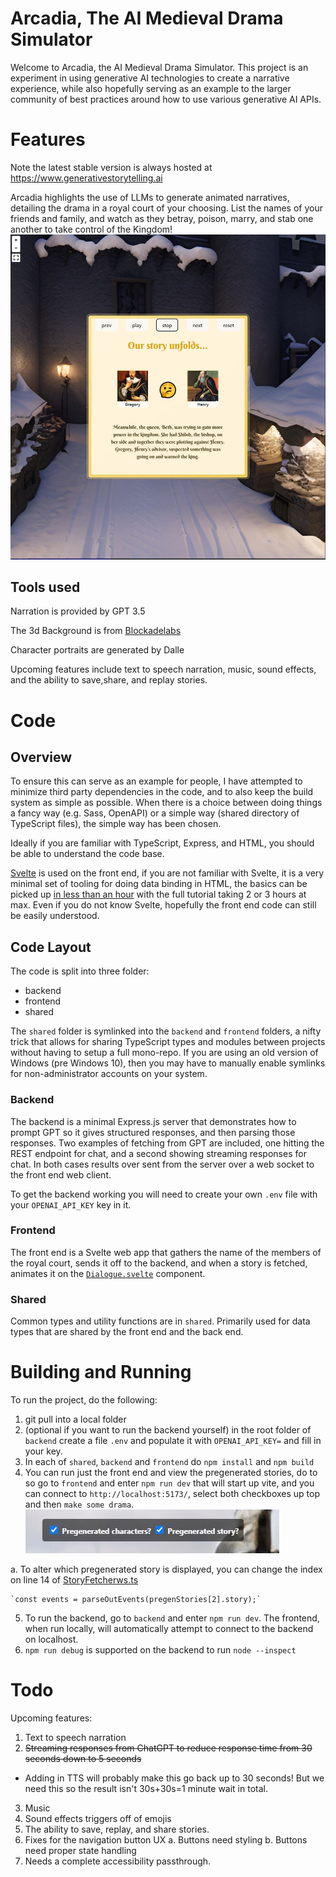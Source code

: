 # Arcadia, The AI Medieval Drama Simulator

Welcome to Arcadia, the AI Medieval Drama Simulator. This project is an experiment in using generative AI technologies to create a narrative experience, while also hopefully serving as an example to the larger community of best practices around how to use various generative AI APIs.

# Features
Note the latest stable version is always hosted at https://www.generativestorytelling.ai

Arcadia highlights the use of LLMs to generate animated narratives, detailing the drama in a royal court of your choosing. List the names of your friends and family, and watch as they betray, poison, marry, and stab one another to take control of the Kingdom!
![Screenshot of generativestorytelling.ai showing an advisor warning a king that his wife plans to overthrow him](https://raw.githubusercontent.com/devlinb/arcadia/main/assets/screenshot.JPG)


## Tools used
Narration is provided by GPT 3.5

The 3d Background is from [Blockadelabs](https://skybox.blockadelabs.com/)

Character portraits are generated by Dalle

Upcoming features include text to speech narration, music, sound effects, and the ability to save,share, and replay stories.

# Code

## Overview

To ensure this can serve as an example for people, I have attempted to minimize third party dependencies in the code, and to also keep the build system as simple as possible. When there is a choice between doing things a fancy way (e.g. Sass, OpenAPI) or a simple way (shared directory of TypeScript files), the simple way has been chosen.

Ideally if you are familiar with TypeScript, Express, and HTML, you should be able to understand the code base.

[Svelte](https://svelte.dev/) is used on the front end, if you are not familiar with Svelte, it is a very minimal set of tooling for doing data binding in HTML, the basics can be picked up [in less than an hour](https://svelte.dev/tutorial/basics) with the full tutorial taking 2 or 3 hours at max. Even if you do not know Svelte, hopefully the front end code can still be easily understood.

## Code Layout
The code is split into three folder:
* backend
* frontend
* shared

The `shared` folder is symlinked into the `backend` and `frontend` folders, a nifty trick that allows for sharing TypeScript types and modules between projects without having to setup a full mono-repo. If you are using an old version of Windows (pre Windows 10), then you may have to manually enable symlinks for non-administrator accounts on your system.

### Backend
The backend is a minimal Express.js server that demonstrates how to prompt GPT so it gives structured responses, and then parsing those responses. Two examples of fetching from GPT are included, one hitting the REST endpoint for chat, and a second showing streaming responses for chat. In both cases results over sent from the server over a web socket to the front end web client.

To get the backend working you will need to create your own `.env` file with your `OPENAI_API_KEY` key in it.

### Frontend
The front end is a Svelte web app that gathers the name of the members of the royal court, sends it off to the backend, and when a story is fetched, animates it on the [`Dialogue.svelte`](/frontend/src/lib/Dialogue.svelte) component.

### Shared

Common types and utility functions are in `shared`. Primarily used for data types that are shared by the front end and the back end.

# Building and Running
To run the project, do the following:

1. git pull into a local folder
2. (optional if you want to run the backend yourself) in the root folder of `backend` create a file `.env` and populate it with `OPENAI_API_KEY=` and fill in your key.  
3. In each of `shared`, `backend` and `frontend` do `npm install` and `npm build`
4. You can run just the front end and view the pregenerated stories, do to so go to `frontend` and enter `npm run dev` that will start up vite, and you can connect to `http://localhost:5173/`, select both checkboxes up top and then `make some drama`.
![Two checkboxes at top of the screen selected, one labeled "Pregenerated Character" the other labeled "Pregenerated Story"](https://github.com/devlinb/arcadia/blob/main/assets/checkboxes.JPG)


  a. To alter which pregenerated story is displayed, you can change the index on line 14 of [StoryFetcherws.ts](/frontend/src/lib/StoryFetcherws.ts) 

    `const events = parseOutEvents(pregenStories[2].story);`
5. To run the backend, go to `backend` and enter `npm run dev`. The frontend, when run locally, will automatically attempt to connect to the backend on localhost.
6. `npm run debug` is supported on the backend to run `node --inspect`


# Todo
Upcoming features:

1. Text to speech narration
2. ~~Streaming responses from ChatGPT to reduce response time from 30 seconds down to 5 seconds~~
  - Adding in TTS will probably make this go back up to 30 seconds! But we need this so the result isn't 30s+30s=1 minute wait in total.
3. Music
4. Sound effects triggers off of emojis
5. The ability to save, replay, and share stories.
6. Fixes for the navigation button UX
   a. Buttons need styling
   b. Buttons need proper state handling
7. Needs a complete accessibility passthrough.
